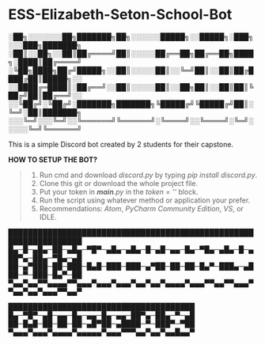 # ESS-Elizabeth-Seton-School-Bot

░██╗░░░░░░░██╗███████╗██╗░░░░░░█████╗░░█████╗░███╗░░░███╗███████╗
░██║░░██╗░░██║██╔════╝██║░░░░░██╔══██╗██╔══██╗████╗░████║██╔════╝
░╚██╗████╗██╔╝█████╗░░██║░░░░░██║░░╚═╝██║░░██║██╔████╔██║█████╗░░
░░████╔═████║░██╔══╝░░██║░░░░░██║░░██╗██║░░██║██║╚██╔╝██║██╔══╝░░
░░╚██╔╝░╚██╔╝░███████╗███████╗╚█████╔╝╚█████╔╝██║░╚═╝░██║███████╗
░░░╚═╝░░░╚═╝░░╚══════╝╚══════╝░╚════╝░░╚════╝░╚═╝░░░░░╚═╝╚══════╝

This is a simple Discord bot created by 2 students for their capstone.  

**HOW TO SETUP THE BOT?**
> 1. Run cmd and download *discord.py* by typing *pip install discord.py*.    
> 2. Clone this git or download the whole project file.  
> 3. Put your token in *__main__.py* in the *token = ''* block.  
> 4. Run the script using whatever method or application your prefer.  
> 5. Recommendations: *Atom*, *PyCharm Community Edition*, *VS*, or IDLE.  

█████████████████████████████████████████████████████████████████
█▄─█─▄█▄─██─▄█▄─▀█▀─▄█▄─▄█▄─█─▄█─▄▄─█▄─▀█▄─▄█▄─█─▄██▀▄─██▄─▀█▄─▄█
██─▄▀███─██─███─█▄█─███─███─▄▀██─██─██─█▄▀─███▄─▄███─▀─███─█▄▀─██
▀▄▄▀▄▄▀▀▄▄▄▄▀▀▄▄▄▀▄▄▄▀▄▄▄▀▄▄▀▄▄▀▄▄▄▄▀▄▄▄▀▀▄▄▀▀▄▄▄▀▀▄▄▀▄▄▀▄▄▄▀▀▄▄▀


██████████████████████████████████████
█▄─▀█▀─▄█─▄▄─█▄─▄▄─█▄─▄▄─██▀▄─██▄─▀─▄█
██─█▄█─██─██─██─▄█▀██─▄████─▀─███▀─▀██
▀▄▄▄▀▄▄▄▀▄▄▄▄▀▄▄▄▄▄▀▄▄▄▀▀▀▄▄▀▄▄▀▄▄█▄▄▀

